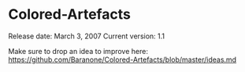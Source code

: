 # Colored-Artefacts

Release date: March 3, 2007
Current version: 1.1

Make sure to drop an idea to improve here:
https://github.com/Baranone/Colored-Artefacts/blob/master/ideas.md
